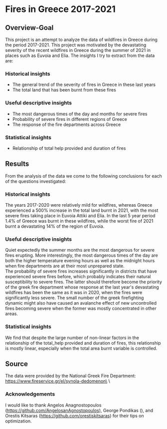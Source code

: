 # Fires in Greece 2017-2021 

## Overview-Goal
This project is an attempt to analyze the data of wildfires in Greece during the period 2017-2021. This project was motivated by the devastating severity of the recent wildfires in Greece during the summer of 2021 in places such as Euvoia and Elia. The insights I try to extract from the data are: 
### **Historical insights**
* The general trend of the severity of fires in Greece in these last years
* The total land that has been burnt from these fires
### **Useful descriptive insights**
* The most dangerous times of the day and months for severe fires
* Probability of severe fires in different regions of Greece
* The response of the fire departments across Greece
### **Statistical insights**
* Relationship of total help provided and duration of fires

## Results
From the analysis of the data we come to the following conclusions for each of the questions investigated:
### **Historical insights**
The years 2017-2020 were relatively mild for wildfires, whereas Greece experienced a 500% increase in the total land burnt in 2021, with the most severe fires taking place in Euvoia Attiki and Elia. In the last 5 year period 1.4% of Greece was burnt in these wildfires, while the worst fire of 2021 burnt a devastating 14% of the region of Euvoia.
### **Useful descriptive insights**
Quiet expectedly the summer months are the most dangerous for severe fires erupting. More interestingly, the most dangerous times of the day are both the higher temperature evening hours as well as the midnight hours when fire departments are at their most unprepared state.\
The probability of severe fires increases significantly in districts that have experienced severe fires before, which probably indicates their natural susceptibility to severe fires. The latter should therefore become the priority of the greek fire department whose response at the last year's devastating wildfires has been the same as it was in 2020, when the fires were significantly less severe. The small number of the greek firefighting dynamic might also have caused an avalanche effect of new uncontrolled fires becoming severe when the former was mostly concentrated in other areas.
### **Statistical insights**
We find that despite the large number of non-linear factors in the relationship of the total_help provided and duration of fires, this relationship is mostly linear, especially when the total area burnt variable is controlled.
  
  
## **Source**
The data were provided by the National Greek Fire Department: https://www.fireservice.gr/el/synola-dedomenon\
\


### Acknowledgements
I would like to thank Angelos Anagnostopoulos (https://github.com/AngelosanAgnostopoulos), George Pondikas (), and Orestis Kitsaras (https://github.com/orestiskitsaras) for their tips on optimization.


